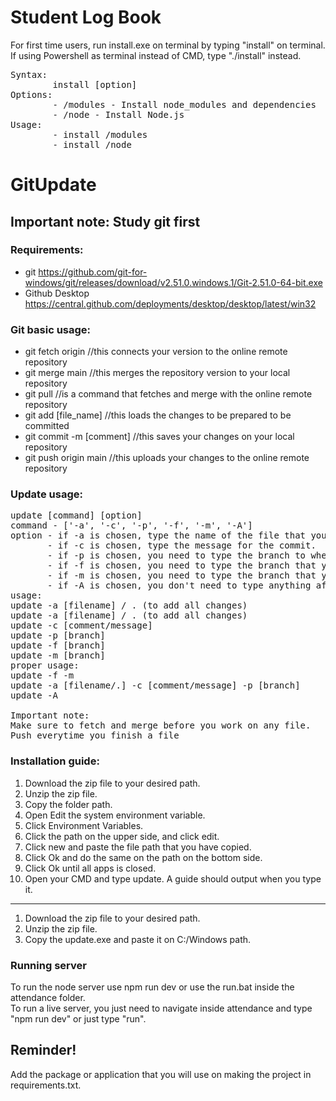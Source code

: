 # Student Log Book

For first time users, run install.exe on terminal by typing "install" on terminal. If using Powershell as terminal instead of CMD, type "./install" instead.<br>
<pre>
Syntax:
        install [option]
Options:
        - /modules - Install node_modules and dependencies      
        - /node - Install Node.js
Usage:
        - install /modules
        - install /node
</pre>

# GitUpdate

## Important note: Study git first

### Requirements:

* git https://github.com/git-for-windows/git/releases/download/v2.51.0.windows.1/Git-2.51.0-64-bit.exe
* Github Desktop https://central.github.com/deployments/desktop/desktop/latest/win32

### Git basic usage:

* git fetch origin //this connects your version to the online remote repository
* git merge main //this merges the repository version to your local repository
* git pull //is a command that fetches and merge with the online remote repository
* git add [file_name] //this loads the changes to be prepared to be committed
* git commit -m [comment] //this saves your changes on your local repository
* git push origin main //this uploads your changes to the online remote repository

### Update usage:
<pre>
update [command] [option]
command - ['-a', '-c', '-p', '-f', '-m', '-A']
option - if -a is chosen, type the name of the file that you wanted to add changes into.
       - if -c is chosen, type the message for the commit.
       - if -p is chosen, you need to type the branch to where you will push your work. This pushes your updates to the remote branch
       - if -f is chosen, you need to type the branch that you want to fetch. This fetches updates from the remote branch
       - if -m is chosen, you need to type the branch that you want to merge with. This merges your local repository with the updates from the remote branch
       - if -A is chosen, you don't need to type anything after it. This will fetch, merge, add changes, commit and push with one command
usage:
update -a [filename] / . (to add all changes)
update -a [filename] / . (to add all changes)
update -c [comment/message]
update -p [branch]
update -f [branch]
update -m [branch]
proper usage:
update -f -m
update -a [filename/.] -c [comment/message] -p [branch]
update -A

Important note:
Make sure to fetch and merge before you work on any file.
Push everytime you finish a file
</pre>

### Installation guide:

1. Download the zip file to your desired path.
2. Unzip the zip file.
3. Copy the folder path.
4. Open Edit the system environment variable.
5. Click Environment Variables.
6. Click the path on the upper side, and click edit.
7. Click new and paste the file path that you have copied.
8. Click Ok and do the same on the path on the bottom side.
9. Click Ok until all apps is closed.
10. Open your CMD and type update. A guide should output when you type it.

---------------------------------------------------------------------------------------------------------------------------------- 

1. Download the zip file to your desired path.
2. Unzip the zip file.
3. Copy the update.exe and paste it on C:/Windows path.

### Running server

To run the node server use npm run dev or use the run.bat inside the attendance folder.<br>
To run a live server, you just need to navigate inside attendance and type "npm run dev" or just type "run".<br>

## Reminder!

Add the package or application that you will use on making the project in requirements.txt.<br>
